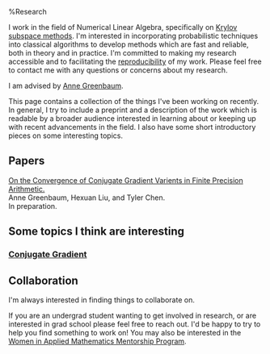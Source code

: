 %Research

I work in the field of Numerical Linear Algebra, specifically on [Krylov subspace methods](./cg_intro.html). I'm interested in incorporating probabilistic techniques into classical algorithms to develop methods which are fast and reliable, both in theory and in practice. I'm committed to making my research accessible and to facilitating the [reproducibility](../thoughts/reproducibility.html) of my work. Please feel free to contact me with any questions or concerns about my research.

I am advised by [Anne Greenbaum](http://faculty.washington.edu/greenbau/).
    
This page contains a collection of the things I've been working on recently. In general, I try to include a preprint and a description of the work which is readable by a broader audience interested in learning about or keeping up with recent advancements in the field. I also have some short introductory pieces on some interesting topics.

    
## Papers

<div class="paper">
    <div class="title"><a href="./greenbaum_liu_chen_19.html">On the Convergence of Conjugate Gradient Varients in Finite Precision Arithmetic.</a></div>
    <div class="authors">Anne Greenbaum, Hexuan Liu, and Tyler Chen.</div>
    <div class="details">In preparation.</div>
</div>

## Some topics I think are interesting

### [Conjugate Gradient](./cg_intro.html)
  
## Collaboration

I'm always interested in finding things to collaborate on.

If you are an undergrad student wanting to get involved in research, or are interested in grad school please feel free to reach out. I'd be happy to try to help you find something to work on! You may also be interested in the [Women in Applied Mathematics Mentorship Program](https://amath.washington.edu/women-applied-mathematics-mentorship-program).


